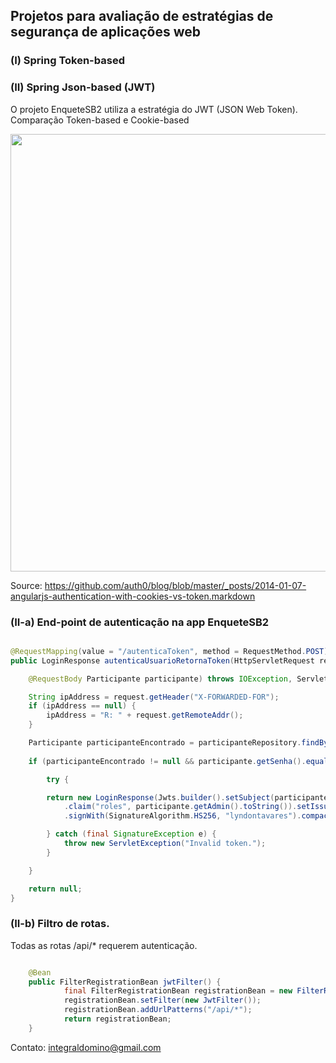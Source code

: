 ﻿## Projetos para avaliação de estratégias de segurança de aplicações web

### (I) Spring Token-based 

### (II) Spring Json-based (JWT)

O projeto EnqueteSB2 utiliza a estratégia do JWT (JSON Web Token). Comparação Token-based e Cookie-based

<p align="center">
<img src="https://camo.githubusercontent.com/7a5f442d1c4a49fb1e0a97625be8694aad2026b5/68747470733a2f2f646c2e64726f70626f7875736572636f6e74656e742e636f6d2f752f32313636353130352f636f6f6b69652d746f6b656e2d617574682e706e67" width="700">
</p>

Source: https://github.com/auth0/blog/blob/master/_posts/2014-01-07-angularjs-authentication-with-cookies-vs-token.markdown

### (II-a) End-point de autenticação na app EnqueteSB2

```java

@RequestMapping(value = "/autenticaToken", method = RequestMethod.POST)
public LoginResponse autenticaUsuarioRetornaToken(HttpServletRequest request,

	@RequestBody Participante participante) throws IOException, ServletException {

	String ipAddress = request.getHeader("X-FORWARDED-FOR");
	if (ipAddress == null) {
		ipAddress = "R: " + request.getRemoteAddr();
	}

	Participante participanteEncontrado = participanteRepository.findByNomeIgnoreCase(participante.getNome());
		
	if (participanteEncontrado != null && participante.getSenha().equals(participanteEncontrado.getSenha())) {

		try {

		return new LoginResponse(Jwts.builder().setSubject(participante.getNome())
			.claim("roles", participante.getAdmin().toString()).setIssuedAt(new Date())
			.signWith(SignatureAlgorithm.HS256, "lyndontavares").compact());

		} catch (final SignatureException e) {
			throw new ServletException("Invalid token.");
		}

	}

	return null;
}

```
### (II-b) Filtro de rotas.

Todas as rotas /api/* requerem autenticação.

```java

	@Bean
	public FilterRegistrationBean jwtFilter() {
        	final FilterRegistrationBean registrationBean = new FilterRegistrationBean();
        	registrationBean.setFilter(new JwtFilter());
        	registrationBean.addUrlPatterns("/api/*");
        	return registrationBean;
	}

```


Contato: integraldomino@gmail.com
